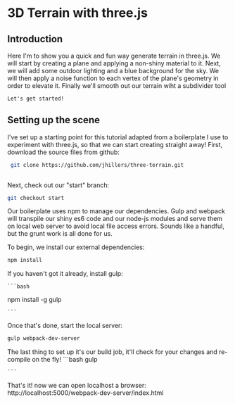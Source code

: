 # 3D Terrain with three.js #
 ## Introduction ##
 Here I'm to show you a quick and fun way generate terrain in three.js. We will start by creating a plane and applying a non-shiny material to it. Next, we will add some outdoor lighting and a blue background for the sky. We will then apply a noise function to each vertex of the plane's geometry in order to elevate it. Finally we'll smooth out our terrain wiht a subdivider tool
    
    Let's get started! 
    
 ## Setting up the scene ##
 I've set up a starting point for this tutorial adapted from a boilerplate I use to experiment with three.js, so that we can start creating straight away! 
  First, download the source files from github: 
  ```bash
   git clone https://github.com/jhillers/three-terrain.git
   
  ```
 Next, check out our "start" branch: 
  
  ```bash
  git checkout start
  
  ```
 Our boilerplate uses npm to manage our dependencies. Gulp and webpack will transpile our shiny es6 code and our node-js modules and serve them on local web server to avoid local file access errors. Sounds like a handful, but the grunt work is all done for us.
 
 To begin, we install our external dependencies: 
 
  ```bash
  npm install
  
  ```
   If you haven't got it already, install gulp:
   
    ```bash
   npm install -g gulp
    
    ```
    
  Once that's done, start the local server: 
  
   ```bash
   gulp webpack-dev-server 
   
   ```
  
  The last thing to set up it's our build job, it'll check for your changes and re-compile on the fly! 
    ```bash
    gulp 
    
    ```
  That's it! now we can open localhost a browser: 
  http://localhost:5000/webpack-dev-server/index.html
  